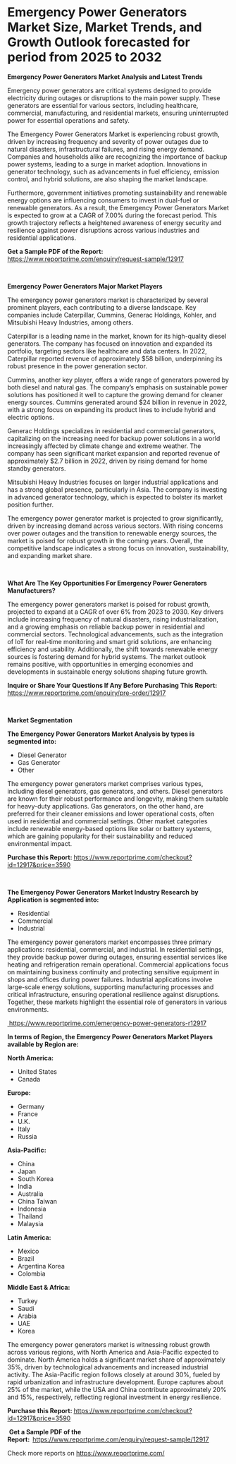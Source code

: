 <p><h1>Emergency Power Generators Market Size, Market Trends, and Growth Outlook forecasted for period from 2025 to 2032</h1></p><p><strong>Emergency Power Generators Market Analysis and Latest Trends</strong></p>
<p><p>Emergency power generators are critical systems designed to provide electricity during outages or disruptions to the main power supply. These generators are essential for various sectors, including healthcare, commercial, manufacturing, and residential markets, ensuring uninterrupted power for essential operations and safety.</p><p>The Emergency Power Generators Market is experiencing robust growth, driven by increasing frequency and severity of power outages due to natural disasters, infrastructural failures, and rising energy demand. Companies and households alike are recognizing the importance of backup power systems, leading to a surge in market adoption. Innovations in generator technology, such as advancements in fuel efficiency, emission control, and hybrid solutions, are also shaping the market landscape.</p><p>Furthermore, government initiatives promoting sustainability and renewable energy options are influencing consumers to invest in dual-fuel or renewable generators. As a result, the Emergency Power Generators Market is expected to grow at a CAGR of 7.00% during the forecast period. This growth trajectory reflects a heightened awareness of energy security and resilience against power disruptions across various industries and residential applications.</p></p>
<p><strong>Get a Sample PDF of the Report:&nbsp;</strong> <a href="https://www.reportprime.com/enquiry/request-sample/12917?utm_campaign=2564&utm_medium=2&utm_source=Github&utm_content=ia&utm_term=19032025&utm_id=emergency-power-generators">https://www.reportprime.com/enquiry/request-sample/12917</a></p>
<p>&nbsp;</p>
<p><strong>Emergency Power Generators Major Market Players</strong></p>
<p><p>The emergency power generators market is characterized by several prominent players, each contributing to a diverse landscape. Key companies include Caterpillar, Cummins, Generac Holdings, Kohler, and Mitsubishi Heavy Industries, among others.</p><p>Caterpillar is a leading name in the market, known for its high-quality diesel generators. The company has focused on innovation and expanded its portfolio, targeting sectors like healthcare and data centers. In 2022, Caterpillar reported revenue of approximately $58 billion, underpinning its robust presence in the power generation sector.</p><p>Cummins, another key player, offers a wide range of generators powered by both diesel and natural gas. The company’s emphasis on sustainable power solutions has positioned it well to capture the growing demand for cleaner energy sources. Cummins generated around $24 billion in revenue in 2022, with a strong focus on expanding its product lines to include hybrid and electric options.</p><p>Generac Holdings specializes in residential and commercial generators, capitalizing on the increasing need for backup power solutions in a world increasingly affected by climate change and extreme weather. The company has seen significant market expansion and reported revenue of approximately $2.7 billion in 2022, driven by rising demand for home standby generators.</p><p>Mitsubishi Heavy Industries focuses on larger industrial applications and has a strong global presence, particularly in Asia. The company is investing in advanced generator technology, which is expected to bolster its market position further.</p><p>The emergency power generator market is projected to grow significantly, driven by increasing demand across various sectors. With rising concerns over power outages and the transition to renewable energy sources, the market is poised for robust growth in the coming years. Overall, the competitive landscape indicates a strong focus on innovation, sustainability, and expanding market share.</p></p>
<p>&nbsp;</p>
<p><strong>What Are The Key Opportunities For Emergency Power Generators Manufacturers?</strong></p>
<p><p>The emergency power generators market is poised for robust growth, projected to expand at a CAGR of over 6% from 2023 to 2030. Key drivers include increasing frequency of natural disasters, rising industrialization, and a growing emphasis on reliable backup power in residential and commercial sectors. Technological advancements, such as the integration of IoT for real-time monitoring and smart grid solutions, are enhancing efficiency and usability. Additionally, the shift towards renewable energy sources is fostering demand for hybrid systems. The market outlook remains positive, with opportunities in emerging economies and developments in sustainable energy solutions shaping future growth.</p></p>
<p><strong>Inquire or Share Your Questions If Any Before Purchasing This Report:</strong> <a href="https://www.reportprime.com/enquiry/pre-order/12917?utm_campaign=2564&utm_medium=2&utm_source=Github&utm_content=ia&utm_term=19032025&utm_id=emergency-power-generators">https://www.reportprime.com/enquiry/pre-order/12917</a></p>
<p>&nbsp;</p>
<p><strong>Market Segmentation</strong></p>
<p><strong>The Emergency Power Generators Market Analysis by types is segmented into:</strong></p>
<p><ul><li>Diesel Generator</li><li>Gas Generator</li><li>Other</li></ul></p>
<p><p>The emergency power generators market comprises various types, including diesel generators, gas generators, and others. Diesel generators are known for their robust performance and longevity, making them suitable for heavy-duty applications. Gas generators, on the other hand, are preferred for their cleaner emissions and lower operational costs, often used in residential and commercial settings. Other market categories include renewable energy-based options like solar or battery systems, which are gaining popularity for their sustainability and reduced environmental impact.</p></p>
<p><strong>Purchase this Report:&nbsp;</strong><a href="https://www.reportprime.com/checkout?id=12917&price=3590&utm_campaign=2564&utm_medium=2&utm_source=Github&utm_content=ia&utm_term=19032025&utm_id=emergency-power-generators">https://www.reportprime.com/checkout?id=12917&price=3590</a></p>
<p>&nbsp;</p>
<p><strong>The Emergency Power Generators Market Industry Research by Application is segmented into:</strong></p>
<p><ul><li>Residential</li><li>Commercial</li><li>Industrial</li></ul></p>
<p><p>The emergency power generators market encompasses three primary applications: residential, commercial, and industrial. In residential settings, they provide backup power during outages, ensuring essential services like heating and refrigeration remain operational. Commercial applications focus on maintaining business continuity and protecting sensitive equipment in shops and offices during power failures. Industrial applications involve large-scale energy solutions, supporting manufacturing processes and critical infrastructure, ensuring operational resilience against disruptions. Together, these markets highlight the essential role of generators in various environments.</p></p>
<p><a href="https://www.reportprime.com/emergency-power-generators-r12917?utm_campaign=2564&utm_medium=2&utm_source=Github&utm_content=ia&utm_term=19032025&utm_id=emergency-power-generators">&nbsp;https://www.reportprime.com/emergency-power-generators-r12917</a></p>
<p><strong>In terms of Region, the Emergency Power Generators Market Players available by Region are:</strong></p>
<p>
    <p> <strong> North America: </strong>
        <ul>
            <li>United States</li>
            <li>Canada</li>
        </ul>
        </p> 
    <p> <strong> Europe: </strong>
        <ul>
            <li>Germany</li>
            <li>France</li>
            <li>U.K.</li>
            <li>Italy</li>
            <li>Russia</li>
        </ul>
        </p> 
    <p> <strong> Asia-Pacific: </strong>
        <ul>
            <li>China</li>
            <li>Japan</li>
            <li>South Korea</li>
            <li>India</li>
            <li>Australia</li>
            <li>China Taiwan</li>
            <li>Indonesia</li>
            <li>Thailand</li>
            <li>Malaysia</li>
        </ul>
        </p> 
    <p> <strong> Latin America: </strong>
        <ul>
            <li>Mexico</li>
            <li>Brazil</li>
            <li>Argentina Korea</li>
            <li>Colombia</li>
        </ul>
        </p> 
    <p> <strong> Middle East & Africa: </strong>
        <ul>
            <li>Turkey</li>
            <li>Saudi</li>
            <li>Arabia</li>
            <li>UAE</li>
            <li>Korea</li>
        </ul>
    </p>
    </p>
<p><p>The emergency power generators market is witnessing robust growth across various regions, with North America and Asia-Pacific expected to dominate. North America holds a significant market share of approximately 35%, driven by technological advancements and increased industrial activity. The Asia-Pacific region follows closely at around 30%, fueled by rapid urbanization and infrastructure development. Europe captures about 25% of the market, while the USA and China contribute approximately 20% and 15%, respectively, reflecting regional investment in energy resilience.</p></p>
<p><strong>Purchase this Report: </strong><a href="https://www.reportprime.com/checkout?id=12917&price=3590&utm_campaign=2564&utm_medium=2&utm_source=Github&utm_content=ia&utm_term=19032025&utm_id=emergency-power-generators">https://www.reportprime.com/checkout?id=12917&price=3590</a></p>
<p>&nbsp;<strong>Get a Sample PDF of the Report:&nbsp;&nbsp;</strong><a href="https://www.reportprime.com/enquiry/request-sample/12917?utm_campaign=2564&utm_medium=2&utm_source=Github&utm_content=ia&utm_term=19032025&utm_id=emergency-power-generators">https://www.reportprime.com/enquiry/request-sample/12917</a></p>
<p><strong></strong></p>
<p>Check more reports on <a href="https://www.reportprime.com/?utm_campaign=2564&utm_medium=2&utm_source=Github&utm_content=ia&utm_term=19032025&utm_id=emergency-power-generators">https://www.reportprime.com/</a></p>